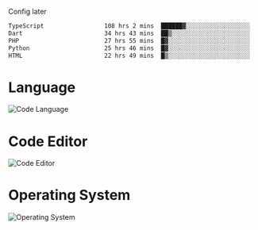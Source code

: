 <!-- ## Hi there 👋 -->
Config later

<!--
**rickrck/rickrck** is a ✨ _special_ ✨ repository because its `README.md` (this file) appears on your GitHub profile.

Here are some ideas to get you started:

- 🔭 I’m currently working on ...
- 🌱 I’m currently learning ...
- 👯 I’m looking to collaborate on ...
- 🤔 I’m looking for help with ...
- 💬 Ask me about ...
- 📫 How to reach me: ...
- 😄 Pronouns: ...
- ⚡ Fun fact: ...
-->

<!--START_SECTION:waka-->

```txt
TypeScript                 108 hrs 2 mins  ██████▓░░░░░░░░░░░░░░░░░░   27.30 %
Dart                       34 hrs 43 mins  ██▒░░░░░░░░░░░░░░░░░░░░░░   08.77 %
PHP                        27 hrs 55 mins  █▓░░░░░░░░░░░░░░░░░░░░░░░   07.05 %
Python                     25 hrs 46 mins  █▓░░░░░░░░░░░░░░░░░░░░░░░   06.51 %
HTML                       22 hrs 49 mins  █▒░░░░░░░░░░░░░░░░░░░░░░░   05.76 %
```

<!--END_SECTION:waka-->

# Language
![Code Language](https://wakatime.com/share/@Rie/857855bd-8826-4360-bd0b-30668e651616.svg)

# Code Editor
![Code Editor](https://wakatime.com/share/@Rie/630d1d98-3d54-4afd-a23d-fa79134fc528.svg)

# Operating System
![Operating System](https://wakatime.com/share/@Rie/a7b1eb7d-159b-4b03-8226-3a05ad998782.svg)
